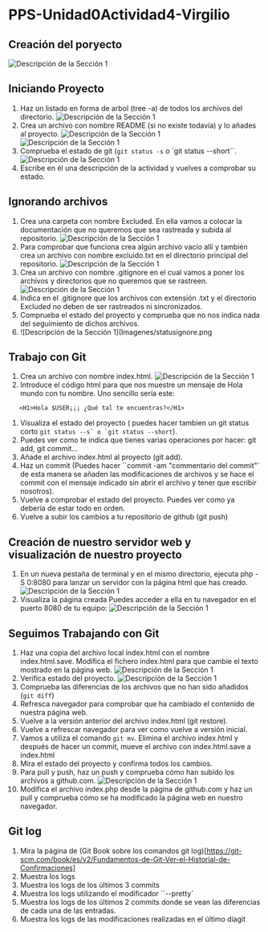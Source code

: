# PPS-Unidad0Actividad4-Virgilio

## Creación del poryecto

![Descripción de la Sección 1](Imagenes/creacion-repositorio.png)

## Iniciando Proyecto 

1. Haz un listado en forma de arbol (tree -a) de todos los archivos del directorio.
   ![Descripción de la Sección 1](Imagenes/tree-a.png)
2. Crea un archivo con nombre README (si no existe todavía) y lo añades al proyecto.
![Descripción de la Sección 1](Imagenes/proceso-creacion-readme.png)
![Descripción de la Sección 1](Imagenes/creacion-readme.png)
3. Comprueba el estado de git (`git status -s` o `git status --short``. 
   ![Descripción de la Sección 1](Imagenes/status.png)
4. Escribe en él una descripción de la actividad y vuelves a comprobar su estado.

## Ignorando archivos

1. Crea una carpeta con nombre Excluded. En ella vamos a colocar la documentación que no queremos que sea rastreada y subida al repositorio.
   ![Descripción de la Sección 1](Imagenes/excluded.png)
2. Para comprobar que funciona crea algún archivo vacío allí y también crea un archivo con nombre excluido.txt en el directorio principal del repositorio.
   ![Descripción de la Sección 1](Imagenes/excluido.png)
3. Crea un archivo con nombre .gitignore en el cual vamos a poner los archivos y directorios que no queremos que se rastreen.
   ![Descripción de la Sección 1](Imagenes/gitignore.png)
4. Indica en el .gitignore que los archivos con extensión .txt y el directorio Excluded no deben de ser rastreados ni sincronizados.
5. Comprueba el estado del proyecto y comprueba que no nos indica nada del seguimiento de dichos archivos.
6. ![Descripción de la Sección 1](Imagenes/statusignore.png

## Trabajo con Git

1. Crea un archivo con nombre index.html. 
   ![Descripción de la Sección 1](Imagenes/indexhtml.png)
2. Introduce el código html para que nos muestre un mensaje de Hola mundo con tu nombre. Uno sencillo sería este:
~~~
   <H1>Hola $USER¡¡¡ ¿Qué tal te encuentras?</H1>
~~~   
1. Visualiza el estado del proyecto ( puedes hacer tambien un git status corto ``git status --s` o `git status --short``). 
2. Puedes ver como te indica que tienes varias operaciones por hacer: git add, git commit...
3. Añade el archivo index.html al proyecto (git add).
4. Haz un commit (Puedes hacer ``commit -am "commentario del commit"` de esta manera se añaden las modificaciones de archivos y se hace el commit con el mensaje indicado sin abrir el archivo y tener que escribir nosotros).
5. Vuelve a comprobar el estado del proyecto. Puedes ver como ya debería de estar todo en orden.
6. Vuelve a subir los cambios a tu repositorio de github (git push)



## Creación de nuestro servidor web y visualización de nuestro proyecto

1. En un nueva pestaña de terminal y en el mismo directorio, ejecuta php -S 0:8080 para lanzar un servidor con la página html que has creado.
   ![Descripción de la Sección 1](Imagenes/lanzarphp.png)
2. Visualiza la página creada Puedes acceder a ella en tu navegador en el puerto 8080 de tu equipo: [](http://localhost:8080)
   ![Descripción de la Sección 1](Imagenes/pagina.png)

## Seguimos Trabajando con Git

1. Haz una copia del archivo local index.html con el nombre index.html.save. Modifica el fichero index.html para que cambie el texto mostrado en la página web.
   ![Descripción de la Sección 1](Imagenes/vistamodificada.png)
2. Verifica estado del proyecto.
   ![Descripción de la Sección 1](Imagenes/status.png)
3. Comprueba las diferencias de los archivos que no han sido añadidos (``git diff``)
4. Refresca navegador para comprobar que ha cambiado el contenido de nuestra página web.
5. Vuelve a la versión anterior del archivo index.html (git restore).
6. Vuelve a refrescar navegador para ver como vuelve a versión inicial.
7. Vamos a utiliza el comando ``git mv``. Elimina el archivo index.html y después de hacer un commit, mueve el archivo con index.html.save a index.html
8. Mira el estado del proyecto y confirma todos los cambios.
9.  Para pull y push, haz un push y comprueba cómo han subido los archivos a github.com.
    ![Descripción de la Sección 1](Imagenes/push-2commit.png)
10. Modifica el archivo index.php desde la página de github.com y haz un pull y comprueba cómo se ha modificado la página web en nuestro navegador.

## Git log
1. Mira la página de (Git Book sobre los comandos git log)[https://git-scm.com/book/es/v2/Fundamentos-de-Git-Ver-el-Historial-de-Confirmaciones]
2. Muestra los logs 
3. Muestra los logs de los últimos 3 commits
4. Muestra los logs utilizando el modificador ``--pretty`
5. Muestra los logs de los últimos 2 commits donde se vean las diferencias de cada una de las entradas.
6. Muestra los logs de las modificaciones realizadas en el último díagit 